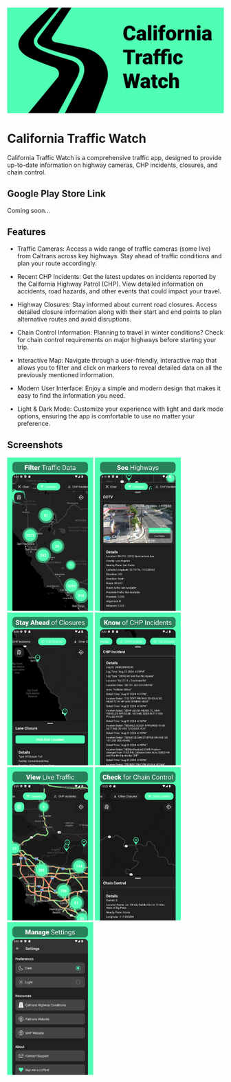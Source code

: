 ![Feature_Graphic](./assets/Feature_Graphic.png)
# California Traffic Watch
California Traffic Watch is a comprehensive traffic app, designed to provide up-to-date information on highway cameras, CHP incidents, closures, and chain control.

## Google Play Store Link
Coming soon...

## Features
- Traffic Cameras: Access a wide range of traffic cameras (some live) from Caltrans across key highways. Stay ahead of traffic conditions and plan your route accordingly.

- Recent CHP Incidents: Get the latest updates on incidents reported by the California Highway Patrol (CHP). View detailed information on accidents, road hazards, and other events that could impact your travel.

- Highway Closures: Stay informed about current road closures. Access detailed closure information along with their start and end points to plan alternative routes and avoid disruptions.

- Chain Control Information: Planning to travel in winter conditions? Check for chain control requirements on major highways before starting your trip.

- Interactive Map: Navigate through a user-friendly, interactive map that allows you 
to filter and click on markers to reveal detailed data on all the previously mentioned information.

- Modern User Interface: Enjoy a simple and modern design that makes it easy to find the information you need.

- Light & Dark Mode: Customize your experience with light and dark mode options, ensuring the app is comfortable to use no matter your preference.

## Screenshots
<img src="./assets/Image_1.png" width="200" /> <img src="./assets/Image_2.png" width="200" />
<img src="./assets/Image_3.png" width="200" />
<img src="./assets/Image_4.png" width="200" />
<img src="./assets/Image_5.png" width="200" />
<img src="./assets/Image_7.png" width="200" />
<img src="./assets/Image_6.png" width="200" />
